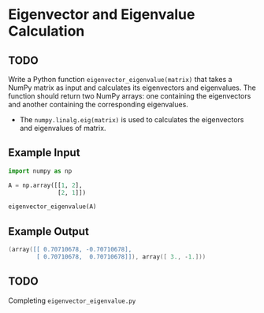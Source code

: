 # Eigenvector and Eigenvalue Calculation

## TODO

Write a Python function `eigenvector_eigenvalue(matrix)` that takes a NumPy matrix as input and calculates its eigenvectors and eigenvalues. The function should return two NumPy arrays: one containing the eigenvectors and another containing the corresponding eigenvalues.

- The `numpy.linalg.eig(matrix)` is used to calculates the eigenvectors and eigenvalues of matrix.

## Example Input

```python
import numpy as np

A = np.array([[1, 2],
              [2, 1]])

eigenvector_eigenvalue(A)
```

## Example Output

```lua
(array([[ 0.70710678, -0.70710678],
        [ 0.70710678,  0.70710678]]), array([ 3., -1.]))
```

## TODO

Completing `eigenvector_eigenvalue.py`
